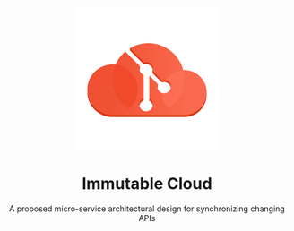<div align="center">

<img src="immutable-cloud.svg" width="256"/>

# Immutable Cloud

A proposed micro-service architectural design for synchronizing changing APIs

</div>
